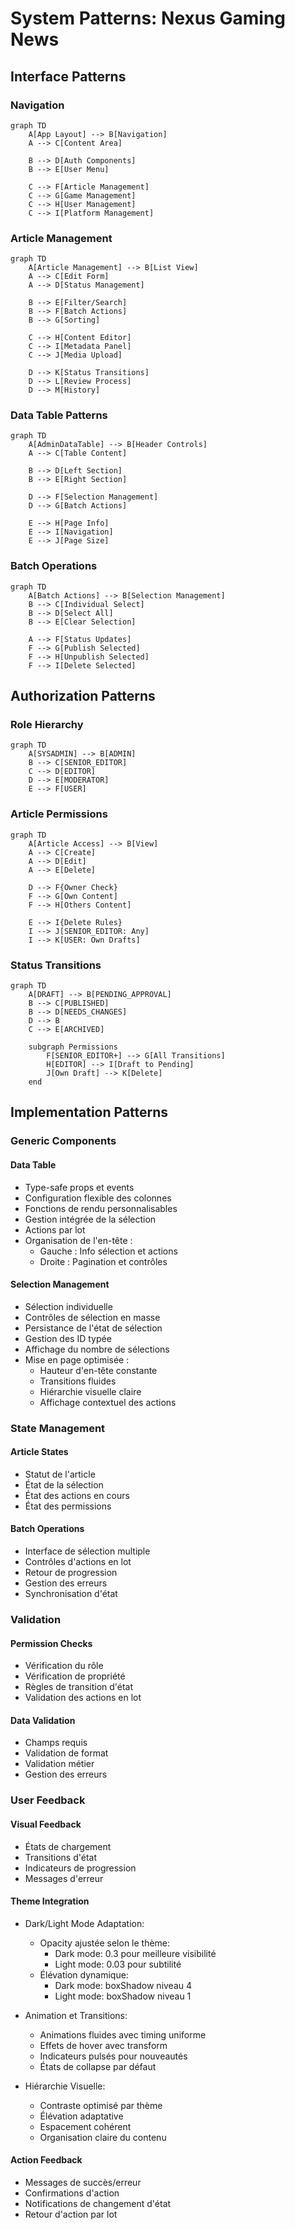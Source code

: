 # System Patterns: Nexus Gaming News

## Interface Patterns

### Navigation

```mermaid
graph TD
    A[App Layout] --> B[Navigation]
    A --> C[Content Area]

    B --> D[Auth Components]
    B --> E[User Menu]

    C --> F[Article Management]
    C --> G[Game Management]
    C --> H[User Management]
    C --> I[Platform Management]
```

### Article Management

```mermaid
graph TD
    A[Article Management] --> B[List View]
    A --> C[Edit Form]
    A --> D[Status Management]

    B --> E[Filter/Search]
    B --> F[Batch Actions]
    B --> G[Sorting]

    C --> H[Content Editor]
    C --> I[Metadata Panel]
    C --> J[Media Upload]

    D --> K[Status Transitions]
    D --> L[Review Process]
    D --> M[History]
```

### Data Table Patterns

```mermaid
graph TD
    A[AdminDataTable] --> B[Header Controls]
    A --> C[Table Content]

    B --> D[Left Section]
    B --> E[Right Section]

    D --> F[Selection Management]
    D --> G[Batch Actions]

    E --> H[Page Info]
    E --> I[Navigation]
    E --> J[Page Size]
```

### Batch Operations

```mermaid
graph TD
    A[Batch Actions] --> B[Selection Management]
    B --> C[Individual Select]
    B --> D[Select All]
    B --> E[Clear Selection]

    A --> F[Status Updates]
    F --> G[Publish Selected]
    F --> H[Unpublish Selected]
    F --> I[Delete Selected]
```

## Authorization Patterns

### Role Hierarchy

```mermaid
graph TD
    A[SYSADMIN] --> B[ADMIN]
    B --> C[SENIOR_EDITOR]
    C --> D[EDITOR]
    D --> E[MODERATOR]
    E --> F[USER]
```

### Article Permissions

```mermaid
graph TD
    A[Article Access] --> B[View]
    A --> C[Create]
    A --> D[Edit]
    A --> E[Delete]

    D --> F{Owner Check}
    F --> G[Own Content]
    F --> H[Others Content]

    E --> I{Delete Rules}
    I --> J[SENIOR_EDITOR: Any]
    I --> K[USER: Own Drafts]
```

### Status Transitions

```mermaid
graph TD
    A[DRAFT] --> B[PENDING_APPROVAL]
    B --> C[PUBLISHED]
    B --> D[NEEDS_CHANGES]
    D --> B
    C --> E[ARCHIVED]

    subgraph Permissions
        F[SENIOR_EDITOR+] --> G[All Transitions]
        H[EDITOR] --> I[Draft to Pending]
        J[Own Draft] --> K[Delete]
    end
```

## Implementation Patterns

### Generic Components

#### Data Table

- Type-safe props et events
- Configuration flexible des colonnes
- Fonctions de rendu personnalisables
- Gestion intégrée de la sélection
- Actions par lot
- Organisation de l'en-tête :
  - Gauche : Info sélection et actions
  - Droite : Pagination et contrôles

#### Selection Management

- Sélection individuelle
- Contrôles de sélection en masse
- Persistance de l'état de sélection
- Gestion des ID typée
- Affichage du nombre de sélections
- Mise en page optimisée :
  - Hauteur d'en-tête constante
  - Transitions fluides
  - Hiérarchie visuelle claire
  - Affichage contextuel des actions

### State Management

#### Article States

- Statut de l'article
- État de la sélection
- État des actions en cours
- État des permissions

#### Batch Operations

- Interface de sélection multiple
- Contrôles d'actions en lot
- Retour de progression
- Gestion des erreurs
- Synchronisation d'état

### Validation

#### Permission Checks

- Vérification du rôle
- Vérification de propriété
- Règles de transition d'état
- Validation des actions en lot

#### Data Validation

- Champs requis
- Validation de format
- Validation métier
- Gestion des erreurs

### User Feedback

#### Visual Feedback

- États de chargement
- Transitions d'état
- Indicateurs de progression
- Messages d'erreur

#### Theme Integration

- Dark/Light Mode Adaptation:

  - Opacity ajustée selon le thème:
    - Dark mode: 0.3 pour meilleure visibilité
    - Light mode: 0.03 pour subtilité
  - Élévation dynamique:
    - Dark mode: boxShadow niveau 4
    - Light mode: boxShadow niveau 1

- Animation et Transitions:

  - Animations fluides avec timing uniforme
  - Effets de hover avec transform
  - Indicateurs pulsés pour nouveautés
  - États de collapse par défaut

- Hiérarchie Visuelle:
  - Contraste optimisé par thème
  - Élévation adaptative
  - Espacement cohérent
  - Organisation claire du contenu

#### Action Feedback

- Messages de succès/erreur
- Confirmations d'action
- Notifications de changement d'état
- Retour d'action par lot
